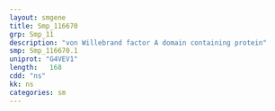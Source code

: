 ```yaml
---
layout: smgene
title: Smp_116670
grp: Smp_11
description: "von Willebrand factor A domain containing protein"
smp: Smp_116670.1
uniprot: "G4VEV1"
length:   168
cdd: "ns"
kk: ns
categories: sm
---
```

